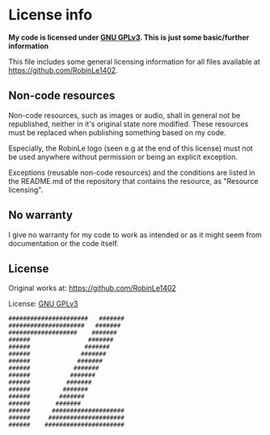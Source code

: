 # License info

**My code is licensed under [GNU GPLv3](./LICENSE). This is just some basic/further information**

This file includes some general licensing information for all files available at https://github.com/RobinLe1402.


## Non-code resources

Non-code resources, such as images or audio, shall in general not be republished, neither in it's original state nore modified.
These resources must be replaced when publishing something based on my code.

Especially, the RobinLe logo (seen e.g at the end of this license) must not be used anywhere without permission or being an explicit exception.

Exceptions (reusable non-code resources) and the conditions are listed in the README.md of the repository that contains the resource, as "Resource licensing".


## No warranty

I give no warranty for my code to work as intended or as it might seem from documentation or the code itself.



## License

Original works at: https://github.com/RobinLe1402

License: [GNU GPLv3](./LICENSE)



```
######################   #######
#####################   ####### 
###################    #######  
######                #######   
######               #######    
######              #######     
######             #######      
######            #######       
######           #######        
######          #######         
######         #######          
######        #######           
######       #######            
######      ####################
######     #####################
######    ######################
```
